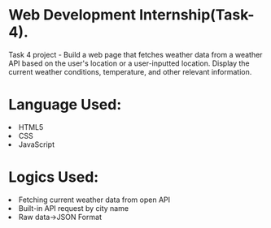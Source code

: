 <h1>Web Development Internship(Task-4).</h1>
<p>Task 4 project - Build a web page that fetches weather data from a weather API based on the user's location or a user-inputted location. Display the current weather conditions, temperature, and other relevant information.</p>
<h1>Language Used:</h1>
<p>
  <li>HTML5</li>
  <li>CSS</li>
  <li>JavaScript</li>
</p>
<h1>Logics Used:</h1>
<p>
  <li>Fetching current weather data from open API</li>
  <li>Built-in API request by city name</li>
  <li>Raw data->JSON Format</li>
</p>
